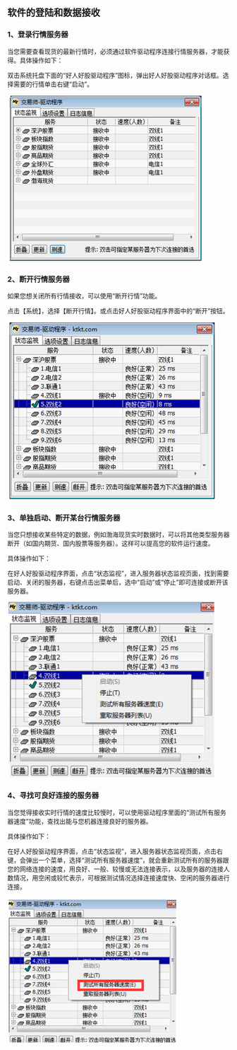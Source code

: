 ## 软件的登陆和数据接收

### 1、登录行情服务器

当您需要查看现货的最新行情时，必须通过软件驱动程序连接行情服务器，才能获得。具体操作如下：

双击系统托盘下面的“好人好股驱动程序”图标，弹出好人好股驱动程序对话框。选择需要的行情单击右键“启动”。

![](/assets/quan_4df98da51587e1d471cbffe8fc8d6a55.png)

 

### 2、断开行情服务器

如果您想关闭所有行情接收，可以使用“断开行情”功能。

点击【系统】，选择【断开行情】。或点击好人好股驱动程序界面中的“断开”按钮。

![](/assets/quan_b0afbd267fcba20dc7c3cf8b47e06f73.png)

 

 

### 3、单独启动、断开某台行情服务器

当您只想接收某些特定的数据，例如渤海现货实时数据时，可以将其他类型服务器断开（如国内期货、国内股票等服务器）。这样可以提高您的软件运行速度。

具体操作如下：

在好人好股驱动程序界面，点击“状态监视”，进入服务器状态监视页面，找到需要启动、关闭的服务器，右键点击出菜单后，选中“启动”或“停止”即可连接或断开该服务器。

![](/assets/quan_195ef949bbe2ce218963c90d7ae1a143.png)

 

### 4、寻找可良好连接的服务器

当您觉得接收实时行情的速度比较慢时，可以使用驱动程序里面的“测试所有服务器速度”功能，查找出能与您机器连接良好的服务器。

具体操作如下：

在好人好股驱动程序界面，点击“状态监视”，进入服务器状态监视页面，点击右键，会弹出一个菜单，选择“测试所有服务器速度”，就会重新测试所有的服务器跟您的网络连接的速度，用良好、一般、较慢或无法连接表示，以及服务器的连接人数情况，用空闲或较忙表示，可根据测试情况选择连接速度快、空闲的服务器进行连接。

![](/assets/quan_14baa855b1ea347f81fc395fb8addd5e.png)

